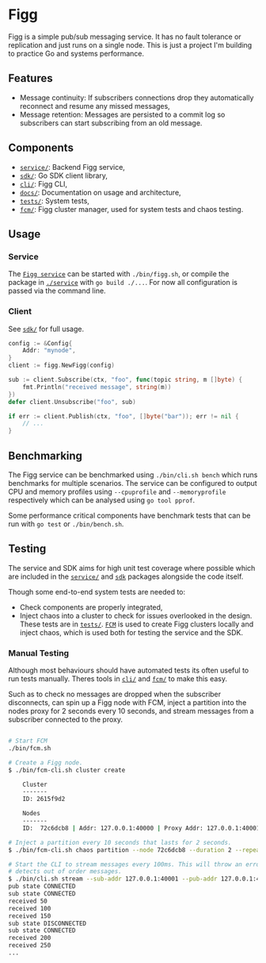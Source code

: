 # Figg
Figg is a simple pub/sub messaging service. It has no fault tolerance or
replication and just runs on a single node. This is just a project I'm building
to practice Go and systems performance.

## Features
* Message continuity: If subscribers connections drop they automatically
reconnect and resume any missed messages,
* Message retention: Messages are persisted to a commit log so subscribers
can start subscribing from an old message.

## Components
* [`service/`](./service): Backend Figg service,
* [`sdk/`](./sdk): Go SDK client library,
* [`cli/`](./cli): Figg CLI,
* [`docs/`](./docs): Documentation on usage and architecture,
* [`tests/`](./tests): System tests,
* [`fcm/`](./fcm): Figg cluster manager, used for system tests and chaos testing.

## Usage
### Service
The [`Figg service`](./service) can be started with `./bin/figg.sh`, or compile
the package in [`./service`](./service) with `go build ./...`. For now all
configuration is passed via the command line.

### Client
See [`sdk/`](./sdk) for full usage.

```go
config := &Config{
	Addr: "mynode",
}
client := figg.NewFigg(config)

sub := client.Subscribe(ctx, "foo", func(topic string, m []byte) {
	fmt.Println("received message", string(m))
})
defer client.Unsubscribe("foo", sub)

if err := client.Publish(ctx, "foo", []byte("bar")); err != nil {
	// ...
}
```

## Benchmarking
The Figg service can be benchmarked using `./bin/cli.sh bench` which runs
benchmarks for multiple scenarios. The service can be configured to output
CPU and memory profiles using `--cpuprofile` and `--memoryprofile` respectively
which can be analysed using `go tool pprof`.

Some performance critical components have benchmark tests that can be run with
`go test` or `./bin/bench.sh`.

## Testing
The service and SDK aims for high unit test coverage where possible which are
included in the [`service/`](./service) and [`sdk`](./sdk) packages alongside
the code itself.

Though some end-to-end system tests are needed to:
* Check components are properly integrated,
* Inject chaos into a cluster to check for issues overlooked in the design.
These tests are in [`tests/`](./tests). [`FCM`](./fcm) is used to create Figg
clusters locally and inject chaos, which is used both for testing the service
and the SDK.

### Manual Testing
Although most behaviours should have automated tests its often useful to run
tests manually. Theres tools in [`cli/`](./cli) and [`fcm/`](./fcm) to make
this easy.

Such as to check no messages are dropped when the subscriber disconnects, can
spin up a Figg node with FCM, inject a partition into the nodes proxy for
2 seconds every 10 seconds, and stream messages from a subscriber connected
to the proxy.
```bash

# Start FCM
./bin/fcm.sh

# Create a Figg node.
$ ./bin/fcm-cli.sh cluster create

    Cluster
    -------
    ID: 2615f9d2

    Nodes
    -------
    ID:  72c6dcb8 | Addr: 127.0.0.1:40000 | Proxy Addr: 127.0.0.1:40001

# Inject a partition every 10 seconds that lasts for 2 seconds.
$ ./bin/fcm-cli.sh chaos partition --node 72c6dcb8 --duration 2 --repeat 10

# Start the CLI to stream messages every 100ms. This will throw an error if it
# detects out of order messages.
$ ./bin/cli.sh stream --sub-addr 127.0.0.1:40001 --pub-addr 127.0.0.1:40000
pub state CONNECTED
sub state CONNECTED
received 50
received 100
received 150
sub state DISCONNECTED
sub state CONNECTED
received 200
received 250
...
```
